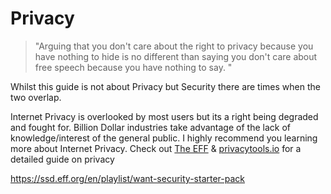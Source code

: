 # **Privacy**

> "Arguing that you don't care about the right to privacy because you have nothing to hide is no different than saying you don't care about free speech because you have nothing to say. "

Whilst this guide is not about Privacy but Security there are times when the two overlap.

Internet Privacy is overlooked by most users but its a right being degraded and fought for. Billion Dollar industries take advantage of the lack of knowledge/interest of the general public. I highly recommend you learning more about Internet Privacy. Check out [The EFF](https://www.eff.org) & [privacytools.io](https://privacytools.io "PrivacyTools.IO") for a detailed guide on privacy



https://ssd.eff.org/en/playlist/want-security-starter-pack

